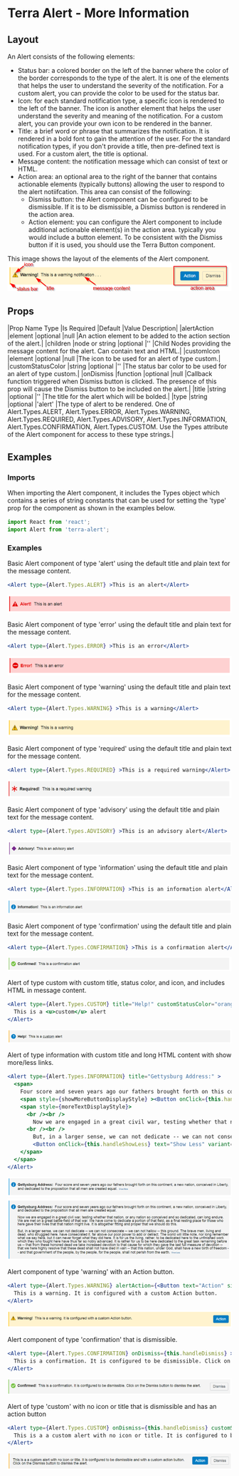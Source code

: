 # Terra Alert - More Information

## Layout

An Alert consists of the following elements:
- Status bar: a colored border on the left of the banner where the color of the border corresponds to the type of the alert. It is one of the elements that helps the user to understand the severity of the notification.  For a custom alert, you can provide the color to be used for the status bar.
- Icon: for each standard notification type, a specific icon is rendered to the left of the banner. The icon is another element that helps the user understand the severity and meaning of the notification.  For a custom alert, you can provide your own icon to be rendered in the banner.
- Title: a brief word or phrase that summarizes the notification.  It is rendered in a bold font to gain the attention of the user.  For the standard notification types, if you don't provide a title, then pre-defined text is used.  For a custom alert, the title is optional.
- Message content: the notification message which can consist of text or HTML.
- Action area: an optional area to the right of the banner that contains actionable elements (typically buttons) allowing the user to respond to the alert notiifcation.  This area can consist of the following:
  - Dismiss button: the Alert component can be configured to be dismissible.  If it is to be dismissible, a Dismiss button is rendered in the action area.
  - Action element: you can configure the Alert component to include additional actionable element(s) in the action area.  typically you would include a button element.  To be consistent with the Dismiss button if it is used, you should use the Terra Button component.

This image shows the layout of the elements of the Alert component.
![Image](images/alertLayout.png?raw=true)

## Props
|Prop Name Type  |Is Required |Default |Value Description|
|alertAction |element  |optional  |null  |An action element to be added to the action section of the alert.|
|children  |node or string  |optional  |''  |Child Nodes providing the message content for the alert. Can contain text and HTML.|
|customIcon  |element  |optional  |null  |The icon to be used for an alert of type custom.|
|customStatusColor |string  |optional  |''  |The status bar color to be used for an alert of type custom.|
|onDismiss |function  |optional  |null  |Callback function triggered when Dismiss button is clicked. The presence of this prop will cause the Dismiss button to be included on the alert.|
|title |string  |optional  |''  |The title for the alert which will be bolded.|
|type  |string  |optional  |'alert' |The type of alert to be rendered. One of Alert.Types.ALERT, Alert.Types.ERROR, Alert.Types.WARNING, Alert.Types.REQUIRED, Alert.Types.ADVISORY, Alert.Types.INFORMATION, Alert.Types.CONFIRMATION, Alert.Types.CUSTOM. Use the Types attribute of the Alert component for access to these type strings.|

## Examples

### Imports
When importing the Alert component, it includes the Types object which contains a series of string constants that can be used for setting the 'type' prop for the component as shown in the examples below.
```jsx
import React from 'react';
import Alert from 'terra-alert';
```

### Examples
Basic Alert component of type 'alert' using the default title and plain text for the message content.
```jsx
<Alert type={Alert.Types.ALERT} >This is an alert</Alert>
```
![Image](images/basicAlert.png?raw=true)

Basic Alert component of type 'error' using the default title and plain text for the message content.
```jsx
<Alert type={Alert.Types.ERROR} >This is an error</Alert>
```
![Image](images/basicError.png?raw=true)

Basic Alert component of type 'warning' using the default title and plain text for the message content.
```jsx
<Alert type={Alert.Types.WARNING} >This is a warning</Alert>
```
![Image](images/basicWarning.png?raw=true)

Basic Alert component of type 'required' using the default title and plain text for the message content.
```jsx
<Alert type={Alert.Types.REQUIRED} >This is a required warning</Alert>
```
![Image](images/basicRequired.png?raw=true)

Basic Alert component of type 'advisory' using the default title and plain text for the message content.
```jsx
<Alert type={Alert.Types.ADVISORY} >This is an advisory alert</Alert>
```
![Image](images/basicAdvisory.png?raw=true)

Basic Alert component of type 'information' using the default title and plain text for the message content.
```jsx
<Alert type={Alert.Types.INFORMATION} >This is an information alert</Alert>
```
![Image](images/basicInformation.png?raw=true)

Basic Alert component of type 'confirmation' using the default title and plain text for the message content.
```jsx
<Alert type={Alert.Types.CONFIRMATION} >This is a confirmation alert</Alert>
```
![Image](images/basicConfirmation.png?raw=true)

Alert of type custom with custom title, status color, and icon, and includes HTML in message content.
```jsx
<Alert type={Alert.Types.CUSTOM} title="Help!" customStatusColor="orange" customIcon={<IconHelp height="1.3333rem" width="1.3333rem" />} >
  This is a <u>custom</u> alert
</Alert>
```
![Image](images/customAlert.png?raw=true)

Alert of type information with custom title and long HTML content with show more/less links.
```jsx
<Alert type={Alert.Types.INFORMATION} title="Gettysburg Address:" >
  <span>
    Four score and seven years ago our fathers brought forth on this continent, a new nation, conceived in Liberty, and dedicated to the proposition that all men are created equal.
    <span style={showMoreButtonDisplayStyle} ><Button onClick={this.handleShowMore} text="Show More" variant="link" size="tiny" /></span>
    <span style={moreTextDisplayStyle}>
      <br /><br />
        Now we are engaged in a great civil war, testing whether that nation, or any nation so conceived and so dedicated, can long endure. We are met on a great battle-field of that war. We have come to dedicate a portion of that field, as a final resting place for those who here gave their lives that that nation might live. It is altogether fitting and proper that we should do this.
      <br /><br />
        But, in a larger sense, we can not dedicate -- we can not consecrate -- we can not hallow -- this ground. The brave men, living and dead, who struggled here, have consecrated it, far above our poor power to add or detract. The world will little note, nor long remember what we say here, but it can never forget what they did here. It is for us the living, rather, to be dedicated here to the unfinished work which they who fought here have thus far so nobly advanced. It is rather for us to be here dedicated to the great task remaining before us -- that from these honored dead we take increased devotion to that cause for which they gave the last full measure of devotion -- that we here highly resolve that these dead shall not have died in vain -- that this nation, under God, shall have a new birth of freedom -- and that government of the people, by the people, for the people, shall not perish from the earth.
        <Button onClick={this.handleShowLess} text="Show Less" variant="link" size="tiny" />
    </span>
  </span>
</Alert>
```
![Image](images/longText1.png?raw=true)
![Image](images/longText2.png?raw=true)

Alert component of type 'warning' with an Action button.
```jsx
<Alert type={Alert.Types.WARNING} alertAction={<Button text="Action" size="medium" variant="primary" onClick={actionFunc} />} >
  This is a warning. It is configured with a custom Action button.
</Alert>
```
![Image](images/actionButton.png?raw=true)

Alert component of type 'confirmation' that is dismissible.
```jsx
<Alert type={Alert.Types.CONFIRMATION} onDismiss={this.handleDismiss} >
  This is a confirmation. It is configured to be dismissible. Click on the Dismiss button to dismiss the alert.
</Alert>
```
![Image](images/dismissible.png?raw=true)

Alert of type 'custom' with no icon or title that is dismissible and has an action button
```jsx
<Alert type={Alert.Types.CUSTOM} onDismiss={this.handleDismiss} customStatusColor="orange" alertAction={<Button text="Action" size="medium" variant="primary" onClick={this.actionFunc} />} >
  This is a a custom alert with no icon or title. It is configured to be dismissible and with a custom action button. Click on the Dismiss button to dismiss the alert.
</Alert>
```
![Image](images/actionAndDismissible.png?raw=true)
